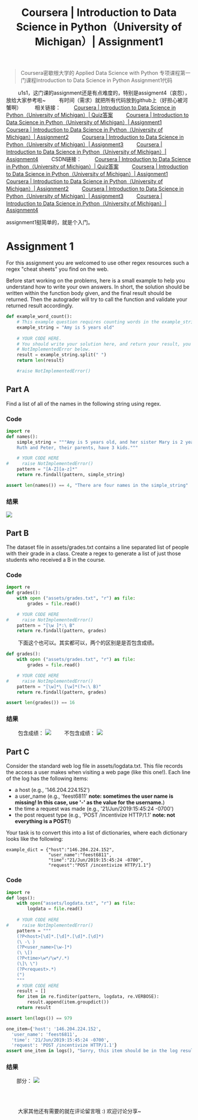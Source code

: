 ﻿---
 title: Coursera | Introduction to Data Science in Python（University of Michigan）| Assignment1
 date: 
 updated: 
 categories:
 - DataScience
 - Coursera
 - Intro2DS
 tags:
 - DataScience
 - Pandas
 - Coursera
---
>Coursera密歇根大学的 Applied Data Science with Python 专项课程第一门课程Introduction to Data Science in Python Assignment1代码
<!--less-->


&emsp;&emsp; u1s1，这门课的assignment还是有点难度的，特别是assigment4（哀怨），放给大家参考啦~
&emsp;&emsp; 有时间（需求）就把所有代码放到github上（好担心被河蟹啊）
&emsp;&emsp; 相关链接：
&emsp;&emsp; [Coursera | Introduction to Data Science in Python（University of Michigan）| Quiz答案](https://ycchen00.github.io/2020/11/09/Intro2DS/Quiz/)
&emsp;&emsp; [Coursera | Introduction to Data Science in Python（University of Michigan）| Assignment1](https://ycchen00.github.io/2020/11/09/Intro2DS/Assignment1/)
&emsp;&emsp; [Coursera | Introduction to Data Science in Python（University of Michigan）| Assignment2](https://ycchen00.github.io/2020/11/09/Intro2DS/Assignment2/)
&emsp;&emsp; [Coursera | Introduction to Data Science in Python（University of Michigan）| Assignment3](https://ycchen00.github.io/2020/11/09/Intro2DS/Assignment3/)
&emsp;&emsp; [Coursera | Introduction to Data Science in Python（University of Michigan）| Assignment4](
https://ycchen00.github.io/2020/11/09/Intro2DS/Assignment4/)
&emsp;&emsp; CSDN链接：
&emsp;&emsp; [Coursera | Introduction to Data Science in Python（University of Michigan）| Quiz答案](https://blog.csdn.net/weixin_43360896/article/details/109544058)
&emsp;&emsp; [Coursera | Introduction to Data Science in Python（University of Michigan）| Assignment1](https://blog.csdn.net/weixin_43360896/article/details/109583609)
&emsp;&emsp; [Coursera | Introduction to Data Science in Python（University of Michigan）| Assignment2](https://blog.csdn.net/weixin_43360896/article/details/109577773)
&emsp;&emsp; [Coursera | Introduction to Data Science in Python（University of Michigan）| Assignment3](https://blog.csdn.net/weixin_43360896/article/details/109583813)
&emsp;&emsp; [Coursera | Introduction to Data Science in Python（University of Michigan）| Assignment4](https://blog.csdn.net/weixin_43360896/article/details/109584609)




assignment1挺简单的，就是个入门。


# Assignment 1
For this assignment you are welcomed to use other regex resources such a regex "cheat sheets" you find on the web.

Before start working on the problems, here is a small example to help you understand how to write your own answers. In short, the solution should be written within the function body given, and the final result should be returned. Then the autograder will try to call the function and validate your returned result accordingly. 

```python
def example_word_count():
    # This example question requires counting words in the example_string below.
    example_string = "Amy is 5 years old"
    
    # YOUR CODE HERE.
    # You should write your solution here, and return your result, you can comment out or delete the
    # NotImplementedError below.
    result = example_string.split(" ")
    return len(result)

    #raise NotImplementedError()
```
## Part A
Find a list of all of the names in the following string using regex.

### Code
```python
import re
def names():
    simple_string = """Amy is 5 years old, and her sister Mary is 2 years old. 
    Ruth and Peter, their parents, have 3 kids."""

    # YOUR CODE HERE
#     raise NotImplementedError()
    pattern = "[A-Z][a-z]*"
    return re.findall(pattern, simple_string)
```

```python
assert len(names()) == 4, "There are four names in the simple_string"
```

### 结果
![](https://img-blog.csdnimg.cn/20201109190022183.png#pic_center)
<br>

## Part B

The dataset file in assets/grades.txt contains a line separated list of people with their grade in 
a class. Create a regex to generate a list of just those students who received a B in the course.

### Code
```python
import re
def grades():
    with open ("assets/grades.txt", "r") as file:
        grades = file.read()

    # YOUR CODE HERE
#     raise NotImplementedError()
    pattern = "[\w ]*:\ B"
    return re.findall(pattern, grades)
```
&emsp;&emsp; 下面这个也可以。其实都可以，两个的区别是是否包含成绩。

```python
def grades():
    with open ("assets/grades.txt", "r") as file:
        grades = file.read()

    # YOUR CODE HERE
#     raise NotImplementedError()
    pattern = "[\w]*\ [\w]*(?=:\ B)"
    return re.findall(pattern, grades)
```

```python
assert len(grades()) == 16
```

### 结果
&emsp;&emsp; 包含成绩：
![](https://img-blog.csdnimg.cn/20201109190157137.png#pic_center)
&emsp;&emsp; 不包含成绩：
![](https://img-blog.csdnimg.cn/20201109190241514.png#pic_center)<br>
## Part C

Consider the standard web log file in assets/logdata.txt. This file records the access a user makes when visiting a web page (like this one!). Each line of the log has the following items:
* a host (e.g., '146.204.224.152') 
* a user_name (e.g., 'feest6811' **note: sometimes the user name is missing! In this case, use '-' as the value for the username.**)
* the time a request was made (e.g., '21/Jun/2019:15:45:24 -0700')
* the post request type (e.g., 'POST /incentivize HTTP/1.1' **note: not everything is a POST!**)

Your task is to convert this into a list of dictionaries, where each dictionary looks like the following:
```
example_dict = {"host":"146.204.224.152", 
                "user_name":"feest6811", 
                "time":"21/Jun/2019:15:45:24 -0700",
                "request":"POST /incentivize HTTP/1.1"}
```

### Code

```python
import re
def logs():
    with open("assets/logdata.txt", "r") as file:
        logdata = file.read()
    
    # YOUR CODE HERE
#     raise NotImplementedError()
    pattern = """
    (?P<host>[\d]*.[\d]*.[\d]*.[\d]*)    
    (\ -\ )  
    (?P<user_name>[\w-]*) 
    (\ \[) 
    (?P<time>\w*/\w*/.*)
    (\]\ \") 
    (?P<request>.*)
    (")
    """
    # YOUR CODE HERE
    result = []
    for item in re.finditer(pattern, logdata, re.VERBOSE):
        result.append(item.groupdict())
    return result
```

```python
assert len(logs()) == 979

one_item={'host': '146.204.224.152',
  'user_name': 'feest6811',
  'time': '21/Jun/2019:15:45:24 -0700',
  'request': 'POST /incentivize HTTP/1.1'}
assert one_item in logs(), "Sorry, this item should be in the log results, check your formating"
```


### 结果
&emsp;&emsp;部分：
![](https://img-blog.csdnimg.cn/2020110919042311.png)


<br>
<br>

&emsp;&emsp; 大家其他还有需要的就在评论留言哦 :)  欢迎讨论分享~
